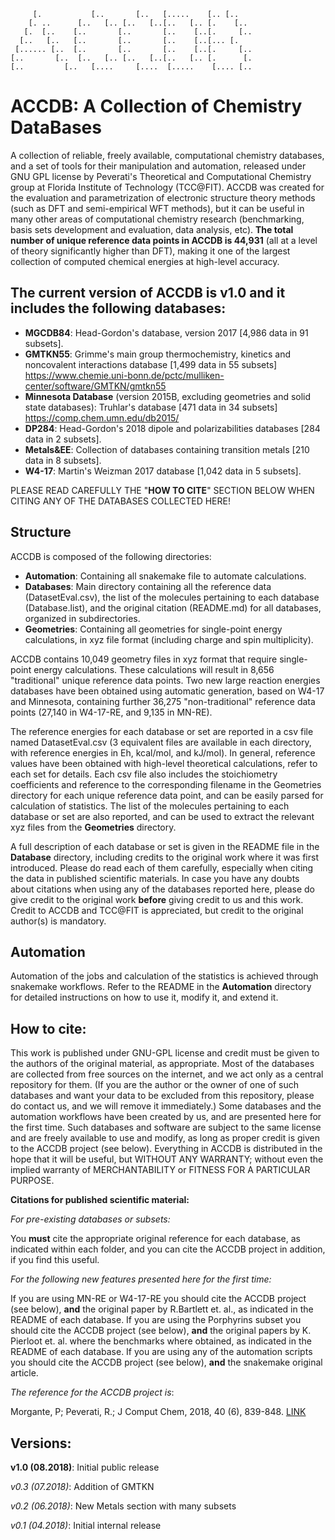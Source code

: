  ```
      [.           [..       [..   [.....    [.. [..      
     [. ..      [..   [.. [..   [..[..   [.. [.    [..    
    [.  [..    [..       [..       [..    [..[.     [..   
   [..   [..   [..       [..       [..    [..[... [.      
  [...... [..  [..       [..       [..    [..[.     [..   
 [..       [..  [..   [.. [..   [..[..   [.. [.      [.   
[..         [..   [....     [....  [.....    [.... [..    
 ```
 
ACCDB: A Collection of Chemistry DataBases
==========================================

A collection of reliable, freely available, computational chemistry databases, and a set of tools for their manipulation and automation, released under GNU GPL license by Peverati's Theoretical and Computational Chemistry group at Florida Institute of Technology (TCC@FIT). ACCDB was created for the evaluation and parametrization of electronic structure theory methods (such as DFT and semi-empirical WFT methods), but it can be useful in many other areas of computational chemistry research (benchmarking, basis sets development and evaluation, data analysis, etc). **The total number of unique reference data points in ACCDB is 44,931** (all at a level of theory significantly higher than DFT), making it one of the largest collection of computed chemical energies at high-level accuracy.

## The current version of ACCDB is v1.0 and it includes the following databases:
- **MGCDB84**: Head-Gordon's database, version 2017 [4,986 data in 91 subsets].
- **GMTKN55**: Grimme's main group thermochemistry, kinetics and noncovalent interactions database [1,499 data in 55 subsets] https://www.chemie.uni-bonn.de/pctc/mulliken-center/software/GMTKN/gmtkn55
- **Minnesota Database** (version 2015B, excluding geometries and solid state databases): Truhlar's database [471 data in 34 subsets] https://comp.chem.umn.edu/db2015/
- **DP284**: Head-Gordon's 2018 dipole and polarizabilities databases [284 data in 2 subsets].
- **Metals&EE**: Collection of databases containing transition metals [210 data in 8 subsets].
- **W4-17**: Martin's Weizman 2017 database [1,042 data in 5 subsets].

PLEASE READ CAREFULLY THE "**HOW TO CITE**" SECTION BELOW WHEN CITING ANY OF THE DATABASES COLLECTED HERE!

## Structure
ACCDB is composed of the following directories:
- **Automation**: Containing all snakemake file to automate calculations.
- **Databases**: Main directory containing all the reference data (DatasetEval.csv), the list of the molecules pertaining to each database (Database.list), and the original citation (README.md) for all databases, organized in subdirectories.
- **Geometries**: Containing all geometries for single-point energy calculations, in xyz file format (including charge and spin multiplicity).

ACCDB contains 10,049 geometry files in xyz format that require single-point energy calculations. These calculations will result in 8,656 "traditional" unique reference data points. Two new large reaction energies databases have been obtained using automatic generation, based on W4-17 and Minnesota, containing further 36,275 "non-traditional" reference data points (27,140 in W4-17-RE, and 9,135 in MN-RE).

The reference energies for each database or set are reported in a csv file named DatasetEval.csv (3 equivalent files are available in each directory, with reference energies in Eh, kcal/mol, and kJ/mol). In general, reference values have been obtained with high-level theoretical calculations, refer to each set for details. Each csv file also includes the stoichiometry coefficients and reference to the corresponding filename in the Geometries directory for each unique reference data point, and can be easily parsed for calculation of statistics.
The list of the molecules pertaining to each database or set are also reported, and can be used to extract the relevant xyz files from the **Geometries** directory.

A full description of each database or set is given in the README file in the **Database** directory, including credits to the original work where it was first introduced. Please do read each of them carefully, especially when citing the data in published scientific materials. In case you have any doubts about citations when using any of the databases reported here, please do give credit to the original work **before** giving credit to us and this work. Credit to ACCDB and TCC@FIT is appreciated, but credit to the original author(s) is mandatory.

## Automation

Automation of the jobs and calculation of the statistics is achieved through snakemake workflows. Refer to the README in the **Automation** directory for detailed instructions on how to use it, modify it, and extend it.

## How to cite:
This work is published under GNU-GPL license and credit must be given to the authors of the original material, as appropriate. Most of the databases are collected from free sources on the internet, and we act only as a central repository for them. (If you are the author or the owner of one of such databases and want your data to be excluded from this repository, please do contact us, and we will remove it immediately.)
Some databases and the automation workflows have been created by us, and are presented here for the first time. Such databases and software are subject to the same license and are freely available to use and modify, as long as proper credit is given to the ACCDB project (see below).
Everything in ACCDB is distributed in the hope that it will be useful, but WITHOUT ANY WARRANTY; without even the implied warranty of MERCHANTABILITY or FITNESS FOR A PARTICULAR PURPOSE. 

**Citations for published scientific material:**

*For pre-existing databases or subsets:* 

You **must** cite the appropriate original reference for each database, as indicated within each folder, and you can cite the ACCDB project in addition, if you find this useful. 

*For the following new features presented here for the first time:* 

If you are using MN-RE or W4-17-RE you should cite the ACCDB project (see below), **and** the original paper by R.Bartlett et. al., as indicated in the README of each database.  If you are using the Porphyrins subset you should cite the ACCDB project (see below), **and** the original papers by K. Pierloot et. al. where the benchmarks where obtained, as indicated in the README of each database.  If you are using any of the automation scripts you should cite the ACCDB project (see below), **and** the snakemake original article.

*The reference for the ACCDB project is*: 

Morgante, P; Peverati, R.; J Comput Chem, 2018, 40 (6), 839-848. [LINK](https://onlinelibrary.wiley.com/doi/abs/10.1002/jcc.25761)


## Versions:

**v1.0 (08.2018)**: Initial public release

*v0.3 (07.2018)*: Addition of GMTKN

*v0.2 (06.2018)*: New Metals section with many subsets

*v0.1 (04.2018)*: Initial internal release


